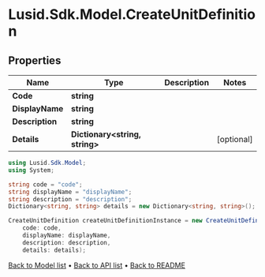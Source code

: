 # Lusid.Sdk.Model.CreateUnitDefinition

## Properties

Name | Type | Description | Notes
------------ | ------------- | ------------- | -------------
**Code** | **string** |  | 
**DisplayName** | **string** |  | 
**Description** | **string** |  | 
**Details** | **Dictionary&lt;string, string&gt;** |  | [optional] 

```csharp
using Lusid.Sdk.Model;
using System;

string code = "code";
string displayName = "displayName";
string description = "description";
Dictionary<string, string> details = new Dictionary<string, string>();

CreateUnitDefinition createUnitDefinitionInstance = new CreateUnitDefinition(
    code: code,
    displayName: displayName,
    description: description,
    details: details);
```

[Back to Model list](../README.md#documentation-for-models) &#8226; [Back to API list](../README.md#documentation-for-api-endpoints) &#8226; [Back to README](../README.md)
